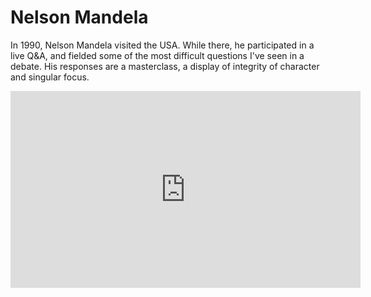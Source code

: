# Nelson Mandela

In 1990, Nelson Mandela visited the USA. While there, he participated in a live Q&A, and fielded some of the most difficult questions I've seen in a debate. His responses are a masterclass, a display of integrity of character and singular focus.

<iframe width="560" height="315" src="https://www.youtube-nocookie.com/embed/Dfsh1XAzfrM" title="YouTube video player" frameborder="0" allow="accelerometer; autoplay; clipboard-write; encrypted-media; gyroscope; picture-in-picture" allowfullscreen></iframe>